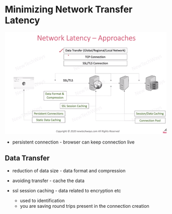# Minimizing Network Transfer Latency

![Alt text](image-5.png)

- persistent connection - browser can keep connection live


## Data Transfer 
- reduction of data size - data format and compression
- avoiding transfer - cache the data


- ssl session caching - data related to encryption etc
  - used to identification 
  - you are saving round trips present in the connection creation